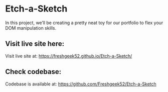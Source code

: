 # Etch-a-Sketch
In this project, we’ll be creating a pretty neat toy for our portfolio to flex your DOM manipulation skills.
## Visit live site here:
Visit live site at: https://freshgeek52.github.io/Etch-a-Sketch/
## Check codebase:
Codebase is available at: https://github.com/Freshgeek52/Etch-a-Sketch